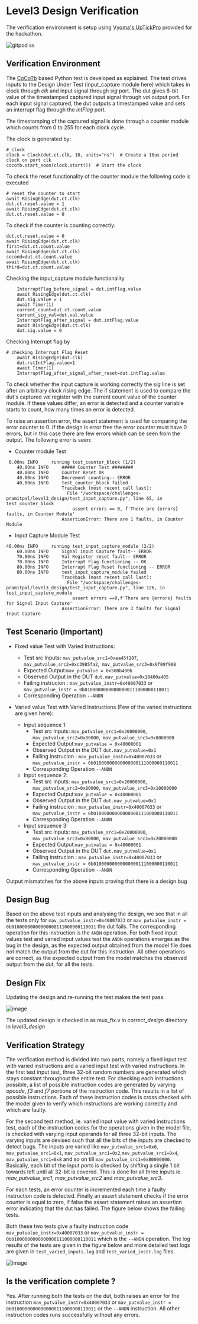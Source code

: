 # Level3 Design Verification

The verification environment is setup using [Vyoma's UpTickPro](https://vyomasystems.com) provided for the hackathon.

![gitpod ss](https://user-images.githubusercontent.com/110148281/181936152-339063ff-ddb9-439e-96a1-888baae0a9c8.png)

## Verification Environment

The [CoCoTb](https://www.cocotb.org/) based Python test is developed as explained. The test drives inputs to the Design Under Test (input_capture module here) which takes in clock through *clk* and input signal through *sig* port. The dut gives 8-bit value of the timestamped captured input signal through *val* output port. For each input signal captured, the dut outputs a timestamped value and sets an interrupt flag through the *intFlag* port.

The timestamping of the captured signal is done through a counter module which counts from 0 to 255 for each clock cycle.

The clock is generated by:
```
# clock
clock = Clock(dut.ct.clk, 10, units="ns")  # Create a 10us period clock on port clk
cocotb.start_soon(clock.start())  # Start the clock
```
To check the reset functionality of the counter module the following code is executed
```
# reset the counter to start
await RisingEdge(dut.ct.clk)
dut.ct.reset.value = 1
await RisingEdge(dut.ct.clk)
dut.ct.reset.value = 0
```
To check if the counter is counting correctly:
```
dut.ct.reset.value = 0
await RisingEdge(dut.ct.clk)
first=dut.ct.count.value
await RisingEdge(dut.ct.clk)
second=dut.ct.count.value
await RisingEdge(dut.ct.clk)
third=dut.ct.count.value
```
Checking the input_capture module functionality
```
    InterruptFlag_before_signal = dut.intFlag.value
    await RisingEdge(dut.ct.clk)
    dut.sig.value = 1
    await Timer(1) 
    current_count=dut.ct.count.value
    current_sig_val=dut.val.value
    InterruptFlag_after_signal = dut.intFlag.value
    await RisingEdge(dut.ct.clk)
    dut.sig.value = 0
```
Checking Interrupt flag by
```
# checking Interrupt Flag Reset
    await RisingEdge(dut.clk)
    dut.rstIntFlag.value=1
    await Timer(1)
    InterruptFlag_after_signal_after_reset=dut.intFlag.value
```

To check whether the input capture is working correctly the *sig* line is set after an arbitrary clock rising edge. The if statement is used to compare the dut's captured *val* register with the current count value of the counter module. If these values differ, an error is detected and a counter variable starts to count, how many times an error is detected.

To raise an assertion error, the assert statement is used for comparing the error counter to 0.
If the design is error free the error counter must have 0 errors, but in this case there are few errors which can be seen from the output.
The following error is seen:
- Counter module Test
```
 0.00ns INFO     running test_counter_block (1/2)
    40.00ns INFO     ##### Counter Test ########
    40.00ns INFO     Counter Reset OK
    40.00ns INFO     Decrement counting-- ERROR
    40.00ns INFO     test_counter_block failed
                     Traceback (most recent call last):
                       File "/workspace/challenges-pramitpal/level3_design/test_input_capture.py", line 65, in test_counter_block
                         assert errors == 0, f'There are {errors} faults, in Counter Module'
                     AssertionError: There are 1 faults, in Counter Module
```
- Input Capture Module Test
```
40.00ns INFO     running test_input_capture_module (2/2)
    60.00ns INFO     Signal input Capture fault-- ERROR
    70.00ns INFO     Val Register reset fault-- ERROR
    70.00ns INFO     Interrupt Flag functioning -- OK
    80.00ns INFO     Interrupt Flag Reset functioning -- ERROR
    80.00ns INFO     test_input_capture_module failed
                     Traceback (most recent call last):
                       File "/workspace/challenges-pramitpal/level3_design/test_input_capture.py", line 126, in test_input_capture_module
                         assert errors ==0,f'There are {errors} faults for Signal Input Capture'
                     AssertionError: There are 3 faults for Signal Input Capture
```

## Test Scenario **(Important)**
- Fixed value Test with Varied Instructions:
  - Test src Inputs: ``mav_putvalue_src1=0xea45f207``,  ``mav_putvalue_src2=0xc3985fa2``,`` mav_putvalue_src3=0x9f09f908``
  - Expected Output:``mav_putvalue = 0x508b400b`` 
  - Observed Output in the DUT ``dut.mav_putvalue=0x18400a405``
  - Failing instrucion : ``mav_putvalue_instr=0x40007033`` or ``mav_putvalue_instr = 0b01000000000000000111000000110011``
  - Corresponding Operation ``--ANDN``
 
- Varied value Test with Varied Instructions (Few of the varied instructions are given here):
  - Input sequence 1:
    - Test src Inputs: ``mav_putvalue_src1=0x20000000``,  ``mav_putvalue_src2=0x80000``,`` mav_putvalue_src3=0x8000000``
    - Expected Output:``mav_putvalue = 0x40000001`` 
    - Observed Output in the DUT ``dut.mav_putvalue=0x1``
    - Failing instrucion : ``mav_putvalue_instr=0x40007033`` or ``mav_putvalue_instr = 0b01000000000000000111000000110011``
    - Corresponding Operation ``--ANDN``
  - Input sequence 2:
    - Test src Inputs: ``mav_putvalue_src1=0x20000000``,  ``mav_putvalue_src2=0x80000``,`` mav_putvalue_src3=0x10000000``
    - Expected Output:``mav_putvalue = 0x40000001`` 
    - Observed Output in the DUT ``dut.mav_putvalue=0x1``
    - Failing instrucion : ``mav_putvalue_instr=0x40007033`` or ``mav_putvalue_instr = 0b01000000000000000111000000110011``
    - Corresponding Operation ``--ANDN``
  - Input sequence 3:
    - Test src Inputs: ``mav_putvalue_src1=0x20000000``,  ``mav_putvalue_src2=0x80000``,`` mav_putvalue_src3=0x20000000``
    - Expected Output:``mav_putvalue = 0x40000001`` 
    - Observed Output in the DUT ``dut.mav_putvalue=0x1``
    - Failing instrucion : ``mav_putvalue_instr=0x40007033`` or ``mav_putvalue_instr = 0b01000000000000000111000000110011``
    - Corresponding Operation ``--ANDN``


Output mismatches for the above inputs proving that there is a design bug

## Design Bug
Based on the above test inputs and analysing the design, we see that in all the tests only for  ``mav_putvalue_instr=0x40007033`` or ``mav_putvalue_instr = 0b01000000000000000111000000110011`` the dut fails. The corresponding operation for this instruction is the ``ANDN`` operation. For both fixed input values test and varied input values test the ``ANDN`` operations emerges as the bug in the design, as the expected output obtained from the model file does not match the output from the dut for this instruction.
All other operations are correct, as the expected output from the model matches the observed output from the dut, for all the tests.
## Design Fix
Updating the design and re-running the test makes the test pass.

![image](https://user-images.githubusercontent.com/41202066/182036824-6880e077-7032-4092-b213-a402281e5792.png)

The updated design is checked in as mux_fix.v in *correct_design* directory in *level3_design*
## Verification Strategy
The verification method is divided into two parts, namely a fixed input test with varied instructions and a varied input test with varied instructions.
In the first test input test, three 32-bit random numbers are generated which stays constant throughout the entire test. For checking each instructions possible, a list of possible instruction codes are generated by varying *opcode*, *f3* and *f7* portions of the instruction code. This results in a list of possible instructions. Each of these instruction codes is cross checked with the model given to verify which instructions are working correctly and which are faulty.

For the second test method, ie. varied input value with varied instructions test, each of the instruction codes for the operations given in the model file, is checked with varying input operands for all three 32-bit inputs. The varying inputs are devised such that all the bits of the inputs are checked to detect bugs. The inputs are varied like ``mav_putvalue_src1=0x0``, ``mav_putvalue_src1=0x1``, ``mav_putvalue_src1=0x2``,``mav_putvalue_src1=0x4``, ``mav_putvalue_src1=0x8`` and so on till ``mav_putvalue_src1=0x80000000``. Basically, each bit of the input ports is checked by shifting a single 1 bit towards left until all 32-bit is covered. This is done for all three inputs ie. *mav_putvalue_src1*, *mav_putvalue_src2* and *mav_putvalue_src3*.

For each tests, an error counter is incremented each time a faulty instruction code is detected.
Finally an assert statement checks if the error counter is equal to zero, if false the assert statement raises an assertion error indicating that the dut has failed. The figure below shows the failing tests.

Both these two tests give a faulty instruction code  ``mav_putvalue_instr=0x40007033`` or ``mav_putvalue_instr = 0b01000000000000000111000000110011`` which is the ``--ANDN`` operation. 
The log results of the tests are given in the figure below and more detailed test logs are given in ``test_varied_inputs.log`` and ``test_varied_instr.log`` files.

![image](https://user-images.githubusercontent.com/41202066/182036750-e5f0bffa-f8d1-47c9-9138-6ce2f9552c38.png)

## Is the verification complete ?
Yes.
After running both the tests on the dut, both raises an error for the instruction ``mav_putvalue_instr=0x40007033`` or ``mav_putvalue_instr = 0b01000000000000000111000000110011`` or the ``--ANDN`` instruction.
All other instruction codes runs successfully without any errors.
